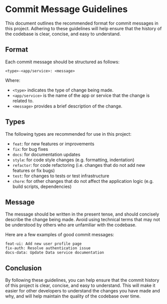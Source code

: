 # Commit Message Guidelines

This document outlines the recommended format for commit messages in this project. Adhering to these guidelines will help ensure that the history of the codebase is clear, concise, and easy to understand.

## Format

Each commit message should be structured as follows:

`<type>-<app/service>: <message>`


Where:

- `<type>` indicates the type of change being made.
- `<app/service>` is the name of the app or service that the change is related to.
- `<message>` provides a brief description of the change.

## Types

The following types are recommended for use in this project:

- `feat`: for new features or improvements
- `fix`: for bug fixes
- `docs`: for documentation updates
- `style`: for code style changes (e.g. formatting, indentation)
- `refactor`: for code refactoring (i.e. changes that do not add new features or fix bugs)
- `test`: for changes to tests or test infrastructure
- `chore`: for other changes that do not affect the application logic (e.g. build scripts, dependencies)

## Message

The message should be written in the present tense, and should concisely describe the change being made. Avoid using technical terms that may not be understood by others who are unfamiliar with the codebase.

Here are a few examples of good commit messages:

```
feat-ui: Add new user profile page
fix-auth: Resolve authentication issue
docs-data: Update Data service documentation
```

## Conclusion

By following these guidelines, you can help ensure that the commit history of this project is clear, concise, and easy to understand. This will make it easier for other developers to understand the changes you have made and why, and will help maintain the quality of the codebase over time.
